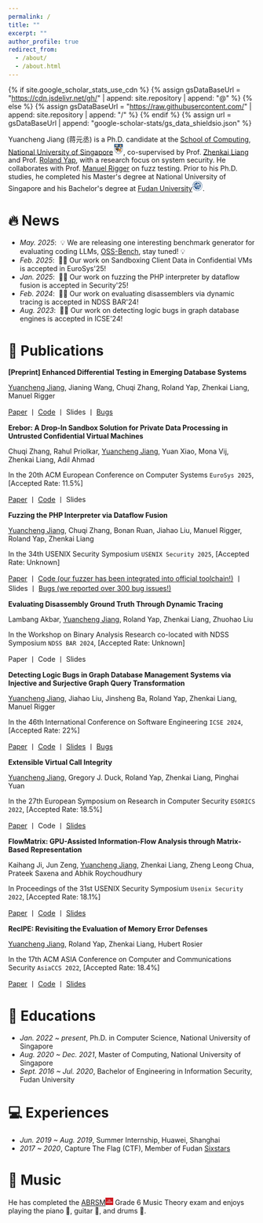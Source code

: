 ```yaml
---
permalink: /
title: ""
excerpt: ""
author_profile: true
redirect_from: 
  - /about/
  - /about.html
---
```


{% if site.google_scholar_stats_use_cdn %}
{% assign gsDataBaseUrl = "https://cdn.jsdelivr.net/gh/" | append: site.repository | append: "@" %}
{% else %}
{% assign gsDataBaseUrl = "https://raw.githubusercontent.com/" | append: site.repository | append: "/" %}
{% endif %}
{% assign url = gsDataBaseUrl | append: "google-scholar-stats/gs_data_shieldsio.json" %}

<span class='anchor' id='about-me'></span>

<meta charset="UTF-8">
<title>Musical Interests</title>
<head>
    <meta charset="UTF-8">
    <title>Musical Interests</title>
    <style>
        /* Style for the clickable text */
        .clickable {
            color: magenta;
            cursor: pointer;
            text-decoration: underline;
        }
        /* Hide the video section initially */
        #videoSection {
            display: none;
            margin-top: 20px;
        }
        /* Hide the details section initially */
        #bugDetails {
            display: none;
            margin-top: 10px;
        }
        iframe {
            max-width: 100%;
            height: auto;
        }
    </style>
</head>

Yuancheng Jiang (蒋元丞) is a Ph.D. candidate at the [School of Computing](https://www.comp.nus.edu.sg/), [National University of Singapore](https://nus.edu.sg/)<img src="./images/nus.jpg" style="width: 1.5em;" />, co-supervised by Prof. [Zhenkai Liang](https://www.comp.nus.edu.sg/~liangzk/) and Prof. [Roland Yap](https://www.comp.nus.edu.sg/cs/people/ryap/), with a research focus on system security. He collaborates with Prof. [Manuel Rigger](https://manuelrigger.at/) on fuzz testing. Prior to his Ph.D. studies, he completed his Master's degree at National University of Singapore and his Bachelor's degree at [Fudan University](https://www.fudan.edu.cn/en/)<img src="./images/fdu.png" style="width: 1.5em;" />.

# 🔥 News
- *May. 2025*: &nbsp;💡 We are releasing one interesting benchmark generator for evaluating coding LLMs, [OSS-Bench](https://oss-bench.github.io/), stay tuned! 💡
- *Feb. 2025*: &nbsp;🎉🎉 Our work on Sandboxing Client Data in Confidential VMs is accepted in EuroSys'25!
- *Jan. 2025*: &nbsp;🎉🎉 Our work on fuzzing the PHP interpreter by dataflow fusion is accepted in Security'25!
- *Feb. 2024*: &nbsp;🎉🎉 Our work on evaluating disassemblers via dynamic tracing is accepted in NDSS BAR'24!
- *Aug. 2023*: &nbsp;🎉🎉 Our work on detecting logic bugs in graph database engines is accepted in ICSE'24!

# 📝 Publications 

**[Preprint] Enhanced Differential Testing in Emerging Database Systems**

<ins>Yuancheng Jiang</ins>, Jianing Wang, Chuqi Zhang, Roland Yap, Zhenkai Liang, Manuel Rigger

[Paper](https://arxiv.org/pdf/2501.01236) 丨 [Code](https://github.com/YuanchengJiang/SQLxDiff) 丨 Slides 丨 [Bugs](https://github.com/questdb/questdb/issues?q=is%3Aissue%20author%3AYuanchengJiang%20)

**Erebor: A Drop-In Sandbox Solution for Private Data Processing in Untrusted Confidential Virtual Machines**

Chuqi Zhang, Rahul Priolkar, <ins>Yuancheng Jiang</ins>, Yuan Xiao, Mona Vij, Zhenkai Liang, Adil Ahmad

In the 20th ACM European Conference on Computer Systems ``EuroSys 2025``, [Accepted Rate: 11.5%] 

[Paper](https://asteriscresearchlab.com/papers/zhang-erebor.pdf) 丨 [Code](https://github.com/ASTERISC-Release/Erebor) 丨 Slides

**Fuzzing the PHP Interpreter via Dataflow Fusion**

<ins>Yuancheng Jiang</ins>, Chuqi Zhang, Bonan Ruan, Jiahao Liu, Manuel Rigger, Roland Yap, Zhenkai Liang

In the 34th USENIX Security Symposium ``USENIX Security 2025``, [Accepted Rate: Unknown] 

[Paper](https://yuanchengjiang.github.io/docs/flowfusion.pdf) 丨 [Code (our fuzzer has been integrated into official toolchain!)](https://github.com/php/flowfusion) 丨 Slides 丨 [Bugs (we reported over 300 bug issues!)](https://github.com/php/php-src/issues?q=is%3Aissue%20author%3AYuanchengJiang%20)



**Evaluating Disassembly Ground Truth Through Dynamic Tracing**

Lambang Akbar, <ins>Yuancheng Jiang</ins>, Roland Yap, Zhenkai Liang, Zhuohao Liu

In the Workshop on Binary Analysis Research co-located with NDSS Symposium ``NDSS BAR 2024``, [Accepted Rate: Unknown] 

Paper 丨 Code 丨 Slides

**Detecting Logic Bugs in Graph Database Management Systems via Injective and Surjective Graph Query Transformation**

<ins>Yuancheng Jiang</ins>, Jiahao Liu, Jinsheng Ba, Roland Yap, Zhenkai Liang, Manuel Rigger 

In the 46th International Conference on Software Engineering ``ICSE 2024``, [Accepted Rate: 22%] 

[Paper](https://yuanchengjiang.github.io/docs/GraphGenie-ICSE24.pdf) 丨 [Code](https://github.com/YuanchengJiang/GraphGenie) 丨 [Slides](https://yuanchengjiang.github.io/docs/GraphGenie_slides.pdf) 丨 [Bugs](https://github.com/neo4j/neo4j/issues?q=is%3Aissue%20author%3AYuanchengJiang%20)

**Extensible Virtual Call Integrity**

<ins>Yuancheng Jiang</ins>, Gregory J. Duck, Roland Yap, Zhenkai Liang, Pinghai Yuan 

In the 27th European Symposium on Research in Computer Security ``ESORICS 2022``, [Accepted Rate: 18.5%] 

[Paper](https://yuanchengjiang.github.io/docs/esorics22-evcfi.pdf) 丨 Code 丨 [Slides](https://yuanchengjiang.github.io/docs/EVCFI_slides.pdf)
 
**FlowMatrix: GPU-Assisted Information-Flow Analysis through Matrix-Based Representation** 

Kaihang Ji, Jun Zeng, <ins>Yuancheng Jiang</ins>, Zhenkai Liang, Zheng Leong Chua, Prateek Saxena and Abhik Roychoudhury 

In Proceedings of the 31st USENIX Security Symposium ``Usenix Security 2022``, [Accepted Rate: 18.1%] 

[Paper](https://www.usenix.org/system/files/sec22-ji.pdf) 丨 [Code](https://github.com/mimicji/FlowMatrix) 丨 [Slides](https://yuanchengjiang.github.io/docs/flowmatrix_slides.pdf)

**RecIPE: Revisiting the Evaluation of Memory Error Defenses**

<ins>Yuancheng Jiang</ins>, Roland Yap, Zhenkai Liang, Hubert Rosier

In the 17th ACM ASIA Conference on Computer and Communications Security ``AsiaCCS 2022``, [Accepted Rate: 18.4%]

[Paper](https://dl.acm.org/doi/pdf/10.1145/3488932.3524127) 丨 [Code](https://github.com/YuanchengJiang/recipe-benchmark) 丨 [Slides](https://yuanchengjiang.github.io/docs/RecIPE_slides.pdf)

<!--
# 🎖 Honors and Awards
- *2021.10* Lorem ipsum dolor sit amet, consectetur adipiscing elit. Vivamus ornare aliquet ipsum, ac tempus justo dapibus sit amet. 
- *2021.09* Lorem ipsum dolor sit amet, consectetur adipiscing elit. Vivamus ornare aliquet ipsum, ac tempus justo dapibus sit amet. 
-->

# 📖 Educations
- *Jan. 2022 ~ present*, Ph.D. in Computer Science, National University of Singapore
- *Aug. 2020 ~ Dec. 2021*, Master of Computing, National University of Singapore
- *Sept. 2016 ~ Jul. 2020*, Bachelor of Engineering in Information Security, Fudan University

<!--
# 💬 Invited Talks
- *2021.06*, Lorem ipsum dolor sit amet, consectetur adipiscing elit. Vivamus ornare aliquet ipsum, ac tempus justo dapibus sit amet. 
- *2021.03*, Lorem ipsum dolor sit amet, consectetur adipiscing elit. Vivamus ornare aliquet ipsum, ac tempus justo dapibus sit amet.  \| [\[video\]](https://github.com/)
-->

# 💻 Experiences
- *Jun. 2019 ~ Aug. 2019*, Summer Internship, Huawei, Shanghai
- *2017 ~ 2020*, Capture The Flag (CTF), Member of Fudan [Sixstars](https://github.com/sixstars)

<!--
# 🐞 Bugs
Our research efforts have been rewarded with hundreds of bugs (crashes/errors🔴, wrong results🟡) as follows:
- [The PHP Interpreter](https://github.com/php/php-src) (38.2k⭐): <span id="bugCount" class="clickable">219 bugs</span>
<div id="bugDetails"> 
[#16711🔴](https://github.com/php/php-src/issues/16711), [#16645🔴](https://github.com/php/php-src/issues/16645), [#16637🟡](https://github.com/php/php-src/issues/16637), [#16636🟡](https://github.com/php/php-src/issues/16636), [#16635🔴](https://github.com/php/php-src/issues/16635), [#16634🔴](https://github.com/php/php-src/issues/16634), [#16633🔴](https://github.com/php/php-src/issues/16633), [#16632🔴](https://github.com/php/php-src/issues/16632), [#16631🔴](https://github.com/php/php-src/issues/16631), [#16630🔴](https://github.com/php/php-src/issues/16630), [#16620🔴](https://github.com/php/php-src/issues/16620), [#16618🟡](https://github.com/php/php-src/issues/16618), [#16578🔴](https://github.com/php/php-src/issues/16578), [#16574🟡](https://github.com/php/php-src/issues/16574), [#16572🟡](https://github.com/php/php-src/issues/16572), [#16559🔴](https://github.com/php/php-src/issues/16559), [#16526🔴](https://github.com/php/php-src/issues/16526), [#16515🔴](https://github.com/php/php-src/issues/16515), [#16514🔴](https://github.com/php/php-src/issues/16514), [#16509🟡](https://github.com/php/php-src/issues/16509), [#16504🔴](https://github.com/php/php-src/issues/16504), [#16502🔴](https://github.com/php/php-src/issues/16502), [#16501🔴](https://github.com/php/php-src/issues/16501), [#16500🔴](https://github.com/php/php-src/issues/16500), [#16496🔴](https://github.com/php/php-src/issues/16496), [#16495🟡](https://github.com/php/php-src/issues/16495), [#16487🟡](https://github.com/php/php-src/issues/16487), [#16477🔴](https://github.com/php/php-src/issues/16477), [#16473🟡](https://github.com/php/php-src/issues/16473), [#16472🟡](https://github.com/php/php-src/issues/16472), [#16454🔴](https://github.com/php/php-src/issues/16454), [#16453🔴](https://github.com/php/php-src/issues/16453), [#16435🟡](https://github.com/php/php-src/issues/16435), [#16433🔴](https://github.com/php/php-src/issues/16433), [#16431🔴](https://github.com/php/php-src/issues/16431), [#16430🔴](https://github.com/php/php-src/issues/16430), [#16429🔴](https://github.com/php/php-src/issues/16429), [#16414🔴](https://github.com/php/php-src/issues/16414), [#16413🔴](https://github.com/php/php-src/issues/16413), [#16412🔴](https://github.com/php/php-src/issues/16412), [#16411🔴](https://github.com/php/php-src/issues/16411), [#16410🟡](https://github.com/php/php-src/issues/16410), [#16409🟡](https://github.com/php/php-src/issues/16409), [#16408🟡](https://github.com/php/php-src/issues/16408), [#16406🔴](https://github.com/php/php-src/issues/16406), [#16405🔴](https://github.com/php/php-src/issues/16405), [#16404🟡](https://github.com/php/php-src/issues/16404), [#16397🔴](https://github.com/php/php-src/issues/16397), [#16396🟡](https://github.com/php/php-src/issues/16396), [#16394🔴](https://github.com/php/php-src/issues/16394), [#16393🔴](https://github.com/php/php-src/issues/16393), [#16390🔴](https://github.com/php/php-src/issues/16390), [#16389🔴](https://github.com/php/php-src/issues/16389), [#16388🔴](https://github.com/php/php-src/issues/16388), [#16387🟡](https://github.com/php/php-src/issues/16387), [#16385🟡](https://github.com/php/php-src/issues/16385), [#16371🔴](https://github.com/php/php-src/issues/16371), [#16360🔴](https://github.com/php/php-src/issues/16360), [#16359🔴](https://github.com/php/php-src/issues/16359), [#16358🔴](https://github.com/php/php-src/issues/16358), [#16357🔴](https://github.com/php/php-src/issues/16357), [#16356🔴](https://github.com/php/php-src/issues/16356), [#16355🔴](https://github.com/php/php-src/issues/16355), [#16354🔴](https://github.com/php/php-src/issues/16354), [#16326🔴](https://github.com/php/php-src/issues/16326), [#16325🔴](https://github.com/php/php-src/issues/16325), [#16324🔴](https://github.com/php/php-src/issues/16324), [#16323🔴](https://github.com/php/php-src/issues/16323), [#16322🔴](https://github.com/php/php-src/issues/16322), [#16321🔴](https://github.com/php/php-src/issues/16321), [#16320🔴](https://github.com/php/php-src/issues/16320), [#16319🔴](https://github.com/php/php-src/issues/16319), [#16318🟡](https://github.com/php/php-src/issues/16318), [#16294🔴](https://github.com/php/php-src/issues/16294), [#16293🔴](https://github.com/php/php-src/issues/16293), [#16292🔴](https://github.com/php/php-src/issues/16292), [#16267🔴](https://github.com/php/php-src/issues/16267), [#16266🔴](https://github.com/php/php-src/issues/16266), [#16265🔴](https://github.com/php/php-src/issues/16265), [#16262🔴](https://github.com/php/php-src/issues/16262), [#16261🔴](https://github.com/php/php-src/issues/16261), [#16260🔴](https://github.com/php/php-src/issues/16260), [#16259🔴](https://github.com/php/php-src/issues/16259), [#16258🔴](https://github.com/php/php-src/issues/16258), [#16257🔴](https://github.com/php/php-src/issues/16257), [#16256🔴](https://github.com/php/php-src/issues/16256), [#16255🔴](https://github.com/php/php-src/issues/16255), [#16237🔴](https://github.com/php/php-src/issues/16237), [#16236🔴](https://github.com/php/php-src/issues/16236), [#16235🔴](https://github.com/php/php-src/issues/16235), [#16234🔴](https://github.com/php/php-src/issues/16234), [#16233🔴](https://github.com/php/php-src/issues/16233), [#16232🔴](https://github.com/php/php-src/issues/16232), [#16231🔴](https://github.com/php/php-src/issues/16231), [#16230🔴](https://github.com/php/php-src/issues/16230), [#16229🔴](https://github.com/php/php-src/issues/16229), [#16228🔴](https://github.com/php/php-src/issues/16228), [#16214🔴](https://github.com/php/php-src/issues/16214), [#16212🔴](https://github.com/php/php-src/issues/16212), [#16190🔴](https://github.com/php/php-src/issues/16190), [#16189🔴](https://github.com/php/php-src/issues/16189), [#16188🔴](https://github.com/php/php-src/issues/16188), [#16187🔴](https://github.com/php/php-src/issues/16187), [#16186🔴](https://github.com/php/php-src/issues/16186), [#16185🔴](https://github.com/php/php-src/issues/16185), [#16184🔴](https://github.com/php/php-src/issues/16184), [#16128🔴](https://github.com/php/php-src/issues/16128), [#16054🔴](https://github.com/php/php-src/issues/16054), [#16053🔴](https://github.com/php/php-src/issues/16053), [#16041🔴](https://github.com/php/php-src/issues/16041), [#16040🔴](https://github.com/php/php-src/issues/16040), [#16039🔴](https://github.com/php/php-src/issues/16039), [#16037🔴](https://github.com/php/php-src/issues/16037), [#16009🔴](https://github.com/php/php-src/issues/16009), [#16000🔴](https://github.com/php/php-src/issues/16000), [#15982🔴](https://github.com/php/php-src/issues/15982), [#15981🔴](https://github.com/php/php-src/issues/15981), [#15980🔴](https://github.com/php/php-src/issues/15980), [#15973🔴](https://github.com/php/php-src/issues/15973), [#15972🔴](https://github.com/php/php-src/issues/15972), [#15943🔴](https://github.com/php/php-src/issues/15943), [#15918🔴](https://github.com/php/php-src/issues/15918), [#15917🔴](https://github.com/php/php-src/issues/15917), [#15914🔴](https://github.com/php/php-src/issues/15914), [#15911🔴](https://github.com/php/php-src/issues/15911), [#15910🔴](https://github.com/php/php-src/issues/15910), [#15909🔴](https://github.com/php/php-src/issues/15909), [#15908🔴](https://github.com/php/php-src/issues/15908), [#15907🔴](https://github.com/php/php-src/issues/15907), [#15906🔴](https://github.com/php/php-src/issues/15906), [#15905🔴](https://github.com/php/php-src/issues/15905), [#15904🔴](https://github.com/php/php-src/issues/15904), [#15903🔴](https://github.com/php/php-src/issues/15903), [#15902🔴](https://github.com/php/php-src/issues/15902), [#15901🔴](https://github.com/php/php-src/issues/15901), [#15900🔴](https://github.com/php/php-src/issues/15900), [#15869🔴](https://github.com/php/php-src/issues/15869), [#15868🔴](https://github.com/php/php-src/issues/15868), [#15867🔴](https://github.com/php/php-src/issues/15867), [#15866🔴](https://github.com/php/php-src/issues/15866), [#15837🔴](https://github.com/php/php-src/issues/15837), [#15836🔴](https://github.com/php/php-src/issues/15836), [#15833🔴](https://github.com/php/php-src/issues/15833), [#15823🔴](https://github.com/php/php-src/issues/15823), [#15821🔴](https://github.com/php/php-src/issues/15821), [#15820🔴](https://github.com/php/php-src/issues/15820), [#15712🔴](https://github.com/php/php-src/issues/15712), [#15672🔴](https://github.com/php/php-src/issues/15672), [#15670🔴](https://github.com/php/php-src/issues/15670), [#15662🔴](https://github.com/php/php-src/issues/15662), [#15661🔴](https://github.com/php/php-src/issues/15661), [#15658🔴](https://github.com/php/php-src/issues/15658), [#15657🔴](https://github.com/php/php-src/issues/15657), [#15654🔴](https://github.com/php/php-src/issues/15654), [#15653🔴](https://github.com/php/php-src/issues/15653), [#15652🔴](https://github.com/php/php-src/issues/15652), [#15613🔴](https://github.com/php/php-src/issues/15613), [#15582🔴](https://github.com/php/php-src/issues/15582), [#15570🔴](https://github.com/php/php-src/issues/15570), [#15552🔴](https://github.com/php/php-src/issues/15552), [#15551🔴](https://github.com/php/php-src/issues/15551), [#15496🔴](https://github.com/php/php-src/issues/15496), [#15490🔴](https://github.com/php/php-src/issues/15490), [#15481🔴](https://github.com/php/php-src/issues/15481), [#15456🔴](https://github.com/php/php-src/issues/15456), [#15268🔴](https://github.com/php/php-src/issues/15268), [#15210🔴](https://github.com/php/php-src/issues/15210), [#15208🔴](https://github.com/php/php-src/issues/15208), [#15192🔴](https://github.com/php/php-src/issues/15192), [#15187🔴](https://github.com/php/php-src/issues/15187), [#15181🔴](https://github.com/php/php-src/issues/15181), [#15179🔴](https://github.com/php/php-src/issues/15179), [#15169🔴](https://github.com/php/php-src/issues/15169), [#15168🔴](https://github.com/php/php-src/issues/15168), [#15150🔴](https://github.com/php/php-src/issues/15150), [#15137🔴](https://github.com/php/php-src/issues/15137), [#14808🔴](https://github.com/php/php-src/issues/14808), [#14807🔴](https://github.com/php/php-src/issues/14807), [#14780🔴](https://github.com/php/php-src/issues/14780), [#14775🔴](https://github.com/php/php-src/issues/14775), [#14774🔴](https://github.com/php/php-src/issues/14774), [#14741🔴](https://github.com/php/php-src/issues/14741), [#14732🔴](https://github.com/php/php-src/issues/14732), [#14712🔴](https://github.com/php/php-src/issues/14712), [#14709🔴](https://github.com/php/php-src/issues/14709), [#14698🔴](https://github.com/php/php-src/issues/14698), [#14687🔴](https://github.com/php/php-src/issues/14687), [#14652🔴](https://github.com/php/php-src/issues/14652), [#14643🔴](https://github.com/php/php-src/issues/14643), [#14639🔴](https://github.com/php/php-src/issues/14639), [#14638🔴](https://github.com/php/php-src/issues/14638), [#14637🔴](https://github.com/php/php-src/issues/14637), [#14603🔴](https://github.com/php/php-src/issues/14603), [#14373🔴](https://github.com/php/php-src/issues/14373), [#14361🔴](https://github.com/php/php-src/issues/14361), [#14343🔴](https://github.com/php/php-src/issues/14343), [#14290🔴](https://github.com/php/php-src/issues/14290), [#14164🔴](https://github.com/php/php-src/issues/14164), [#14124🔴](https://github.com/php/php-src/issues/14124), [#14082🔴](https://github.com/php/php-src/issues/14082), [#14075🔴](https://github.com/php/php-src/issues/14075), [#14049🔴](https://github.com/php/php-src/issues/14049), [#14044🔴](https://github.com/php/php-src/issues/14044), [#13998🔴](https://github.com/php/php-src/issues/13998), [#13984🔴](https://github.com/php/php-src/issues/13984), [#13931🔴](https://github.com/php/php-src/issues/13931), [#13903🔴](https://github.com/php/php-src/issues/13903), [#13881🔴](https://github.com/php/php-src/issues/13881), [#13856🔴](https://github.com/php/php-src/issues/13856), [#13836🔴](https://github.com/php/php-src/issues/13836), [#13834🔴](https://github.com/php/php-src/issues/13834), [#13833🔴](https://github.com/php/php-src/issues/13833), [#13827🔴](https://github.com/php/php-src/issues/13827), [#13768🔴](https://github.com/php/php-src/issues/13768), [#13695🔴](https://github.com/php/php-src/issues/13695), [#13685🔴](https://github.com/php/php-src/issues/13685), [#13681🔴](https://github.com/php/php-src/issues/13681), [#13680🔴](https://github.com/php/php-src/issues/13680), [#13671🔴](https://github.com/php/php-src/issues/13671)
</div>
- [Neo4j](https://github.com/neo4j/neo4j) (13.4k⭐): [#13249🟡](https://github.com/neo4j/neo4j/issues/13249), [#13051🟡](https://github.com/neo4j/neo4j/issues/13051), [#13041🔴](https://github.com/neo4j/neo4j/issues/13041), [#13034🟡](https://github.com/neo4j/neo4j/issues/13034), [#13033🟡](https://github.com/neo4j/neo4j/issues/13033), [#13010🟡](https://github.com/neo4j/neo4j/issues/13010), [#13003🟡](https://github.com/neo4j/neo4j/issues/13003), [#13002🔴](https://github.com/neo4j/neo4j/issues/13002), [#12996🟡](https://github.com/neo4j/neo4j/issues/12996), [#12991🟡](https://github.com/neo4j/neo4j/issues/12991), [#12990🟡](https://github.com/neo4j/neo4j/issues/12990), [#12988🟡](https://github.com/neo4j/neo4j/issues/12988), [#12984🟡](https://github.com/neo4j/neo4j/issues/12984), [#12983🟡](https://github.com/neo4j/neo4j/issues/12983), [#12978🟡](https://github.com/neo4j/neo4j/issues/12978), [#12977🟡](https://github.com/neo4j/neo4j/issues/12977), [#12973🟡](https://github.com/neo4j/neo4j/issues/12973), [#12968🔴](https://github.com/neo4j/neo4j/issues/12968), [#12960🟡](https://github.com/neo4j/neo4j/issues/12960), [#12957🟡](https://github.com/neo4j/neo4j/issues/12957), [#13249🟡](https://github.com/neo4j/neo4j/issues/13249), [#13051🟡](https://github.com/neo4j/neo4j/issues/13051), [#13041🟡](https://github.com/neo4j/neo4j/issues/13041), [#13034🟡](https://github.com/neo4j/neo4j/issues/13034), [#13033🟡](https://github.com/neo4j/neo4j/issues/13033), [#13010🟡](https://github.com/neo4j/neo4j/issues/13010), [#13003🟡](https://github.com/neo4j/neo4j/issues/13003), [#13002🟡](https://github.com/neo4j/neo4j/issues/13002), [#12996🟡](https://github.com/neo4j/neo4j/issues/12996), [#12991🟡](https://github.com/neo4j/neo4j/issues/12991), [#12990🟡](https://github.com/neo4j/neo4j/issues/12990), [#12988🟡](https://github.com/neo4j/neo4j/issues/12988), [#12984🟡](https://github.com/neo4j/neo4j/issues/12984), [#12983🟡](https://github.com/neo4j/neo4j/issues/12983), [#12978🟡](https://github.com/neo4j/neo4j/issues/12978), [#12977🟡](https://github.com/neo4j/neo4j/issues/12977), [#12973🟡](https://github.com/neo4j/neo4j/issues/12973), [#12968🟡](https://github.com/neo4j/neo4j/issues/12968), [#12960🟡](https://github.com/neo4j/neo4j/issues/12960), [#12957🟡](https://github.com/neo4j/neo4j/issues/12957)
- [QuestDB](https://github.com/questdb/questdb) (14.6k⭐): [#4531🟡](https://github.com/questdb/questdb/issues/4531), [#4528🟡](https://github.com/questdb/questdb/issues/4528), [#4505🟡](https://github.com/questdb/questdb/issues/4505), [#4496🟡](https://github.com/questdb/questdb/issues/4496), [#4010🟡](https://github.com/questdb/questdb/issues/4010), [#3949🔴](https://github.com/questdb/questdb/issues/3949), [#3938🟡](https://github.com/questdb/questdb/issues/3938), [#3936🟡](https://github.com/questdb/questdb/issues/3936), [#3935🔴](https://github.com/questdb/questdb/issues/3935), [#3934🟡](https://github.com/questdb/questdb/issues/3934), [#3933🟡](https://github.com/questdb/questdb/issues/3933), [#3932🟡](https://github.com/questdb/questdb/issues/3932), [#3833🔴](https://github.com/questdb/questdb/issues/3833), [#3828🟡](https://github.com/questdb/questdb/issues/3828), [#3733🟡](https://github.com/questdb/questdb/issues/3733), [#3670🟡](https://github.com/questdb/questdb/issues/3670), [#3669🟡](https://github.com/questdb/questdb/issues/3669), [#3623🔴](https://github.com/questdb/questdb/issues/3623), [#3622🔴](https://github.com/questdb/questdb/issues/3622), [#3619🟡](https://github.com/questdb/questdb/issues/3619), [#3595🟡](https://github.com/questdb/questdb/issues/3595), [#3590🔴](https://github.com/questdb/questdb/issues/3590), [#3581🟡](https://github.com/questdb/questdb/issues/3581), [#3580🟡](https://github.com/questdb/questdb/issues/3580), [#3576🔴](https://github.com/questdb/questdb/issues/3576), [#3575🟡](https://github.com/questdb/questdb/issues/3575), [#3526🔴](https://github.com/questdb/questdb/issues/3526), [#3470🔴](https://github.com/questdb/questdb/issues/3470), [#3469🔴](https://github.com/questdb/questdb/issues/3469), [#3468🔴](https://github.com/questdb/questdb/issues/3468), [#3467🔴](https://github.com/questdb/questdb/issues/3467), [#3455🔴](https://github.com/questdb/questdb/issues/3455), [#3454🔴](https://github.com/questdb/questdb/issues/3454), [#3445🔴](https://github.com/questdb/questdb/issues/3445), [#3433🔴](https://github.com/questdb/questdb/issues/3433), [#3420🔴](https://github.com/questdb/questdb/issues/3420), [#3419🔴](https://github.com/questdb/questdb/issues/3419), [#3418🔴](https://github.com/questdb/questdb/issues/3418), [#3386🔴](https://github.com/questdb/questdb/issues/3386), [#3376🔴](https://github.com/questdb/questdb/issues/3376), [#3358🟡](https://github.com/questdb/questdb/issues/3358), [#3357🔴](https://github.com/questdb/questdb/issues/3357), [#3356🔴](https://github.com/questdb/questdb/issues/3356), [#3324🔴](https://github.com/questdb/questdb/issues/3324), [#3323🔴](https://github.com/questdb/questdb/issues/3323), [#3322🔴](https://github.com/questdb/questdb/issues/3322), [#3313🟡](https://github.com/questdb/questdb/issues/3313), [#4531🟡](https://github.com/questdb/questdb/issues/4531), [#4528🟡](https://github.com/questdb/questdb/issues/4528), [#4505🟡](https://github.com/questdb/questdb/issues/4505), [#4496🟡](https://github.com/questdb/questdb/issues/4496), [#4010🟡](https://github.com/questdb/questdb/issues/4010), [#3949🟡](https://github.com/questdb/questdb/issues/3949), [#3938🟡](https://github.com/questdb/questdb/issues/3938), [#3936🟡](https://github.com/questdb/questdb/issues/3936), [#3935🟡](https://github.com/questdb/questdb/issues/3935), [#3934🟡](https://github.com/questdb/questdb/issues/3934), [#3933🟡](https://github.com/questdb/questdb/issues/3933), [#3932🟡](https://github.com/questdb/questdb/issues/3932), [#3833🟡](https://github.com/questdb/questdb/issues/3833), [#3828🟡](https://github.com/questdb/questdb/issues/3828), [#3733🟡](https://github.com/questdb/questdb/issues/3733), [#3670🟡](https://github.com/questdb/questdb/issues/3670), [#3669🟡](https://github.com/questdb/questdb/issues/3669), [#3623🟡](https://github.com/questdb/questdb/issues/3623), [#3622🟡](https://github.com/questdb/questdb/issues/3622), [#3619🟡](https://github.com/questdb/questdb/issues/3619), [#3595🟡](https://github.com/questdb/questdb/issues/3595), [#3590🟡](https://github.com/questdb/questdb/issues/3590), [#3581🟡](https://github.com/questdb/questdb/issues/3581), [#3580🟡](https://github.com/questdb/questdb/issues/3580), [#3576🟡](https://github.com/questdb/questdb/issues/3576), [#3575🟡](https://github.com/questdb/questdb/issues/3575), [#3526🟡](https://github.com/questdb/questdb/issues/3526), [#3470🟡](https://github.com/questdb/questdb/issues/3470), [#3469🟡](https://github.com/questdb/questdb/issues/3469), [#3468🟡](https://github.com/questdb/questdb/issues/3468), [#3467🟡](https://github.com/questdb/questdb/issues/3467), [#3455🟡](https://github.com/questdb/questdb/issues/3455), [#3454🟡](https://github.com/questdb/questdb/issues/3454), [#3445🟡](https://github.com/questdb/questdb/issues/3445), [#3433🟡](https://github.com/questdb/questdb/issues/3433), [#3420🟡](https://github.com/questdb/questdb/issues/3420), [#3419🟡](https://github.com/questdb/questdb/issues/3419), [#3418🟡](https://github.com/questdb/questdb/issues/3418), [#3386🟡](https://github.com/questdb/questdb/issues/3386), [#3376🟡](https://github.com/questdb/questdb/issues/3376), [#3358🟡](https://github.com/questdb/questdb/issues/3358), [#3357🟡](https://github.com/questdb/questdb/issues/3357), [#3356🟡](https://github.com/questdb/questdb/issues/3356), [#3324🟡](https://github.com/questdb/questdb/issues/3324), [#3323🟡](https://github.com/questdb/questdb/issues/3323), [#3322🟡](https://github.com/questdb/questdb/issues/3322), [#3313🟡](https://github.com/questdb/questdb/issues/3313)
- [RedisGraph](https://github.com/RedisGraph/RedisGraph) (2.0k⭐): [#2744🟡](https://github.com/RedisGraph/RedisGraph/issues/2744), [#2858🟡](https://github.com/RedisGraph/RedisGraph/issues/2858), [#2859🟡](https://github.com/RedisGraph/RedisGraph/issues/2859), [#2865🟡](https://github.com/RedisGraph/RedisGraph/issues/2865), [#3071🔴](https://github.com/RedisGraph/RedisGraph/issues/3071)
- [AgensGraph](https://github.com/bitnine-oss/agensgraph) (1.3k⭐): [#595🟡](https://github.com/bitnine-oss/agensgraph/issues/595), [#609🟡](https://github.com/bitnine-oss/agensgraph/issues/609), [#617🟡](https://github.com/bitnine-oss/agensgraph/issues/617)
- [CrateDB](https://github.com/crate/crate) (4.1k⭐): [#14805🔴](https://github.com/crate/crate/issues/14805), [#14807🟡](https://github.com/crate/crate/issues/14807)
-->

# 🎸 Music
He has completed the [ABRSM](https://www.abrsm.org/)<img src="./images/abrsm.jpg" style="width: 1.1em;" /> Grade 6 Music Theory exam and enjoys playing the piano 🎹, guitar 🎸, and drums 🥁.

<!--
and enjoy <span id="bandShows" class="clickable">band shows</span>.

<div id="videoSection">
    <iframe width="560" height="315" src="https://www.youtube.com/embed/6ovu13_usIM" frameborder="0"></iframe>
</div>

<script>
    // JavaScript to toggle the video section
    document.getElementById("bandShows").addEventListener("click", function() {
        var videoSection = document.getElementById("videoSection");
        if (videoSection.style.display === "none" || videoSection.style.display === "") {
            videoSection.style.display = "block";
        } else {
            videoSection.style.display = "none";
        }
    });
</script>

<script>
    // JavaScript to toggle the bug details section
    document.getElementById("bugCount").addEventListener("click", function() {
        var bugDetails = document.getElementById("bugDetails");
        if (bugDetails.style.display === "none" || bugDetails.style.display === "") {
            bugDetails.style.display = "block";
        } else {
            bugDetails.style.display = "none";
        }
    });
</script>
-->

<!--
# 👭 Friends
- *2019.05 - 2020.02*, [Lorem](https://github.com/), China.
-->

<p align="center">
    <script type='text/javascript' id='clustrmaps' src='//cdn.clustrmaps.com/map_v2.js?cl=ffffff&w=0&t=tt&d=2eF_pLvAz6SCyhYAFge0Xn9iWMT1PxKclkuxvQeeuzg&co=0d3e75&cmo=019b2a&cmn=ce3737&ct=ffffff'></script>
</p> 
